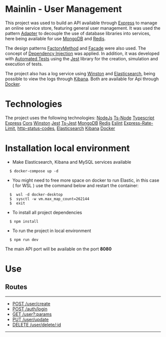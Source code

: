 # Mainlin - User Management

This project was used to build an API available through [Express](https://www.npmjs.com/package/express) to manage an online service store, featuring general user management. It was used the pattern [Adapter](https://refactoring.guru/pt-br/design-patterns/adapter) to decouple the use of database libraries into services, here being available for use [MongoDB](https://www.mongodb.com/docs/drivers/node/current/) and [Redis](https://redis.io/docs/stack/get-started/tutorials/stack-node/).

The design patterns [FactoryMethod](https://refactoring.guru/pt-br/design-patterns/factory-method) and [Facade](https://refactoring.guru/pt-br/design-) were also used. The concept of [Dependency Injection](https://martinfowler.com/articles/injection.html) was applied. In addition, it was developed with [Automated Tests](https://www.davidbaumgold.com/tutorials/automated-tests-node/) using the [Jest](https://jestjs.io/pt-BR/) library for the creation, simulation and execution of tests.

The project also has a log service using [Winston](https://www.npmjs.com/package/winston) and [Elasticsearch](https://www.elastic.co/pt/whatis/elasticsearch), being possible to view the logs through [Kibana](https://www.elastic.co/pt/kibana/). Both are available for Api through [Docker](https://www.docker.com/).

# Technologies

The project uses the following technologies:
[NodeJs](https://nodejs.org/en/)
[Ts-Node](https://github.com/TypeStrong/ts-node)
[Typescript](https://www.typescriptlang.org/)
[Express](https://www.npmjs.com/package/express)
[Cors](https://www.npmjs.com/package/cors)
[Winston](https://www.npmjs.com/package/winston)
[Jest](https://jestjs.io/pt-BR/)
[Ts-Jest](https://github.com/kulshekhar/ts-jest)
[MongoDB](https://www.mongodb.com/docs/drivers/node/current/)
[Redis](https://redis.io/docs/stack/get-started/tutorials/stack-node/)
[Eslint](https://eslint.org/)
[Express-Rate-Limit](https://www.npmjs.com/package/express-rate-limit),
[http-status-codes](https://www.npmjs.com/package/http-status-codes),
[Elasticsearch](https://www.elastic.co/pt/what-is/elasticsearch)
[Kibana](https://www.elastic.co/pt/kibana/)
[Docker](https://www.docker.com/)


# Installation local environment

- Make Elasticsearch, Kibana and MySQL services available

```
  $ docker-compose up -d
```
- You might need to free more space on docker to run Elastic,
in this case ( for WSL ) use the command below and restart the container:
```
  $  wsl -d docker-desktop
  $  sysctl -w vm.max_map_count=262144
  $  exit
```
- To install all project dependencies

```
  $ npm install
```

- To run the project in local environment

```
  $ npm run dev
```

The main API port will be available on the port **8080**

# Use

## Routes

----
- [POST /user/create](./markdown/create-user.md)
- [POST /auth/login](./markdown/login.md)
- [GET  /user?:params](./markdown/find-users.md)
- [PUT  /user/update](./markdown/update-user.md)
- [DELETE  /user/delete/:id](./markdown/delete-user.md)

---
</br>